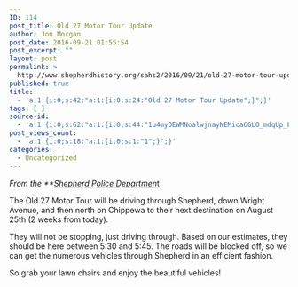 ```yaml
---
ID: 114
post_title: Old 27 Motor Tour Update
author: Jon Morgan
post_date: 2016-09-21 01:55:54
post_excerpt: ""
layout: post
permalink: >
  http://www.shepherdhistory.org/sahs2/2016/09/21/old-27-motor-tour-update/
published: true
title:
  - 'a:1:{i:0;s:42:"a:1:{i:0;s:24:"Old 27 Motor Tour Update";}";}'
tags: [ ]
source-id:
  - 'a:1:{i:0;s:62:"a:1:{i:0;s:44:"1u4myOEWMNoalwjnayNEMica6GLO_mdqUp_L5rgjMgPs";}";}'
post_views_count:
  - 'a:1:{i:0;s:18:"a:1:{i:0;s:1:"1";}";}'
categories:
  - Uncategorized
---
```

*From the **<a href="https://www.facebook.com/Shepherd-Police-Department-205632619455314/?fref=nf">Shepherd Police Departmen*t</a>

The Old 27 Motor Tour will be driving through Shepherd, down Wright Avenue, and then north on Chippewa to their next destination on August 25th (2 weeks from today).

They will not be stopping, just driving through. Based on our estimates, they should be here between 5:30 and 5:45. The roads will be blocked off, so we can get the numerous vehicles through Shepherd in an efficient fashion.

So grab your lawn chairs and enjoy the beautiful vehicles!